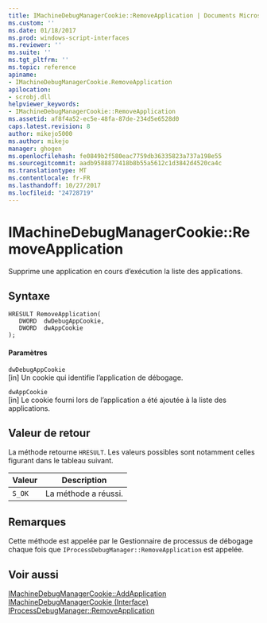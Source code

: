 ```yaml
---
title: IMachineDebugManagerCookie::RemoveApplication | Documents Microsoft
ms.custom: ''
ms.date: 01/18/2017
ms.prod: windows-script-interfaces
ms.reviewer: ''
ms.suite: ''
ms.tgt_pltfrm: ''
ms.topic: reference
apiname:
- IMachineDebugManagerCookie.RemoveApplication
apilocation:
- scrobj.dll
helpviewer_keywords:
- IMachineDebugManagerCookie::RemoveApplication
ms.assetid: af8f4a52-ec5e-48fa-87de-234d5e6528d0
caps.latest.revision: 8
author: mikejo5000
ms.author: mikejo
manager: ghogen
ms.openlocfilehash: fe0849b2f580eac7759db36335823a737a198e55
ms.sourcegitcommit: aadb9588877418b8b55a5612c1d3842d4520ca4c
ms.translationtype: MT
ms.contentlocale: fr-FR
ms.lasthandoff: 10/27/2017
ms.locfileid: "24728719"
---
```

# <a name="imachinedebugmanagercookieremoveapplication"></a>IMachineDebugManagerCookie::RemoveApplication
Supprime une application en cours d’exécution la liste des applications.  
  
## <a name="syntax"></a>Syntaxe  
  
```  
HRESULT RemoveApplication(  
   DWORD  dwDebugAppCookie,  
   DWORD  dwAppCookie  
);  
```  
  
#### <a name="parameters"></a>Paramètres  
 `dwDebugAppCookie`  
 [in] Un cookie qui identifie l’application de débogage.  
  
 `dwAppCookie`  
 [in] Le cookie fourni lors de l’application a été ajoutée à la liste des applications.  
  
## <a name="return-value"></a>Valeur de retour  
 La méthode retourne `HRESULT`. Les valeurs possibles sont notamment celles figurant dans le tableau suivant.  
  
|Valeur|Description|  
|-----------|-----------------|  
|`S_OK`|La méthode a réussi.|  
  
## <a name="remarks"></a>Remarques  
 Cette méthode est appelée par le Gestionnaire de processus de débogage chaque fois que `IProcessDebugManager::RemoveApplication` est appelée.  
  
## <a name="see-also"></a>Voir aussi  
 [IMachineDebugManagerCookie::AddApplication](../../winscript/reference/imachinedebugmanagercookie-addapplication.md)   
 [IMachineDebugManagerCookie (Interface)](../../winscript/reference/imachinedebugmanagercookie-interface.md)   
 [IProcessDebugManager::RemoveApplication](../../winscript/reference/iprocessdebugmanager-removeapplication.md)
